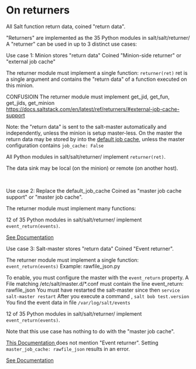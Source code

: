 On returners
====


All Salt function return data, coined "return data".

"Returners" are implemented as the 35 Python modules in salt/salt/returner/
A "returner" can be used in up to 3 distinct use cases:

Use case 1: Minion stores "return data"
Coined "Minion-side returner" or "external job cache"

The returner module must implement a single function: `returner(ret)`
ret is a single argument and contains the "return data" of a function executed on this minion.

CONFUSIOIN The returner module must implement get_jid, get_fun, get_jids, get_minion
https://docs.saltstack.com/en/latest/ref/returners/#external-job-cache-support


Note: the "return data" is sent to the salt-master automatically and independently, unless the minion is setup master-less. 
On the master the return data may be stored by into the [default job cache]( https://docs.saltstack.com/en/latest/topics/jobs/job_cache.html#default-job-cache), unless the master configuration contains `job_cache: False `

All Python modules in salt/salt/returner/ implement `returner(ret)`.

The data sink may be local (on the minion) or remote (on another host).

 

Use case 2:  Replace the default_job_cache
Coined as "master job cache support" or "master job cache".

The returner module must implement many functions: 

12 of 35 Python modules in salt/salt/returner/ implement ` event_return(events)`.

[See Documentation](https://docs.saltstack.com/en/latest/ref/returners/#master-job-cache-support) 









Use case 3: Salt-master  stores "return data"
Coined "Event returner".

The returner module must implement a single function: `event_return(events)`
Example: rawfile_json.py

To enable, you must configure the master with the `event_return` property.
A File  matching /etc/salt/master.d/*.conf must contain the line
 event_return: rawfile_json
You must have restarted the salt-master  since then
  `service salt-master restart`
After you execute a command ,
   `salt bob test.version`
You find the event data in file `/var/log/salt/events`

12 of 35 Python modules in salt/salt/returner/ implement ` event_return(events)`.

Note that this use case has nothing to do with the "master job cache".

 [This Documentation ]( https://docs.saltstack.com/en/latest/topics/jobs/external_cache.html) does not  mention  "Event returner".
Setting ` master_job_cache: rawfile_json`  results in an error.


[See Documentation ]( https://docs.saltstack.com/en/latest/ref/returners/#event-returners)



